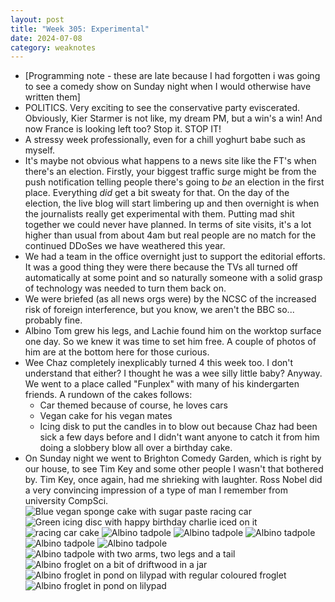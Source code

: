 ```yaml
---
layout: post
title: "Week 305: Experimental"
date: 2024-07-08
category: weaknotes
---
```

* [Programming note - these are late because I had forgotten i was going to see a comedy show on Sunday night when I would otherwise have written them]
* POLITICS. Very exciting to see the conservative party eviscerated. Obviously, Kier Starmer is not like, my dream PM, but a win's a win! And now France is looking left too? Stop it. STOP IT!
* A stressy week professionally, even for a chill yoghurt babe such as myself.
* It's maybe not obvious what happens to a news site like the FT's when there's an election. Firstly, your biggest traffic surge might be from the push notification telling people there's going to _be_ an election in the first place. Everything _did_ get a bit sweaty for that. On the day of the election, the live blog will start limbering up and then overnight is when the journalists really get experimental with them. Putting mad shit together we could never have planned. In terms of site visits, it's a lot higher than usual from about 4am but real people are no match for the continued DDoSes we have weathered this year.
* We had a team in the office overnight just to support the editorial efforts. It was a good thing they were there because the TVs all turned off automatically at some point and so naturally someone with a solid grasp of technology was needed to turn them back on.
* We were briefed (as all news orgs were) by the NCSC of the increased risk of foreign interference, but you know, we aren't the BBC so... probably fine.
* Albino Tom grew his legs, and Lachie found him on the worktop surface one day. So we knew it was time to set him free. A couple of photos of him are at the bottom here for those curious.
* Wee Chaz completely inexplicably turned 4 this week too. I don't understand that either? I thought he was a wee silly little baby? Anyway. We went to a place called "Funplex" with many of his kindergarten friends. A rundown of the cakes follows:
  * Car themed because of course, he loves cars
  * Vegan cake for his vegan mates
  * Icing disk to put the candles in to blow out because Chaz had been sick a few days before and I didn't want anyone to catch it from him doing a slobbery blow all over a birthday cake.
* On Sunday night we went to Brighton Comedy Garden, which is right by our house, to see Tim Key and some other people I wasn't that bothered by. Tim Key, once again, had me shrieking with laughter. Ross Nobel did a very convincing impression of a type of man I remember from university CompSci.
![Blue vegan sponge cake with sugar paste racing car](/assets/img/240708/vegan-car-cake.jpg)
![Green icing disc with happy birthday charlie iced on it](/assets/img/240708/cake-top.jpg)
![racing car cake](/assets/img/240708/cake-top.jpg)
![Albino tadpole](/assets/img/240708/tadpole1.jpg)
![Albino tadpole](/assets/img/240708/tadpole2.jpg)
![Albino tadpole](/assets/img/240708/tadpole3.jpg)
![Albino tadpole](/assets/img/240708/tadpole4.jpg)
![Albino tadpole](/assets/img/240708/tadpole5.jpg)
![Albino tadpole with two arms, two legs and a tail](/assets/img/240708/tadpole6.jpg)
![Albino froglet on a bit of driftwood in a jar](/assets/img/240708/tadpole7.jpg)
![Albino froglet in pond on lilypad with regular coloured froglet](/assets/img/240708/tadpole8.jpg)
![Albino froglet in pond on lilypad](/assets/img/240708/tadpole9.jpg)

